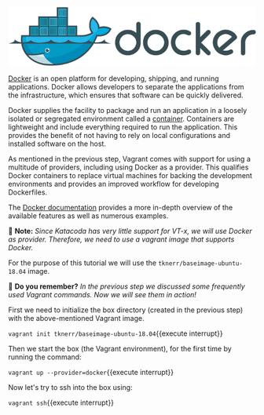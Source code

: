 ![Docker](assets/docker_logo.png)
 
[Docker](https://www.docker.com/) is an open platform for developing, shipping, and running applications. Docker allows developers to separate the applications from the infrastructure, which ensures that software can be quickly delivered. 

Docker supplies the facility to package and run an application in a loosely isolated or segregated environment called a [container](https://www.docker.com/resources/what-container). Containers are lightweight and include everything required to run the application. This provides the benefit of not having to rely on local configurations and installed software on the host.

As mentioned in the previous step, Vagrant comes with support for using a multitude of providers, including using Docker as a provider. 
This qualifies Docker containers to replace virtual machines for backing the development environments and provides an improved workflow for developing Dockerfiles.

The [Docker documentation](https://docs.docker.com/) provides a more in-depth overview of the available features as well as numerous examples.
   
📍 **Note:** *Since Katacoda has very little support for VT-x, we will use Docker as provider. Therefore, we need to use a vagrant image that supports Docker.*
      
For the purpose of this tutorial we will use  the ```tknerr/baseimage-ubuntu-18.04``` image.

🔔 **Do you remember?** *In the previous step we discussed some frequently used Vagrant commands. Now we will see them in action!*

First we need to initialize the box directory (created in the previous step) with the above-mentioned Vagrant image.

`vagrant init tknerr/baseimage-ubuntu-18.04`{{execute interrupt}}

Then we start the box (the Vagrant environment), for the first time by running the command:

`vagrant up --provider=docker`{{execute interrupt}}

Now let's try to ssh into the box using:

`vagrant ssh`{{execute interrupt}}